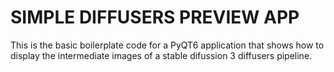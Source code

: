 # SIMPLE DIFFUSERS PREVIEW APP

This is the basic boilerplate code for a PyQT6 application that shows how to display the intermediate images of a stable difussion 3 diffusers pipeline.
